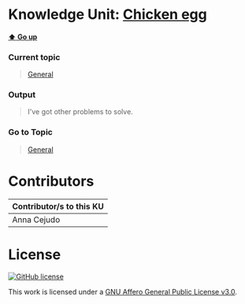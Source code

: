 # Knowledge Unit: [Chicken egg](../../knowledge_units/general/chicken-egg.md)

#### [:arrow_up: Go up](../../topics/general.md)
### Current topic
> [General](../../topics/general.md)
### Output
> I&#039;ve got other problems to solve.
### Go to Topic
> [General](../../topics/general.md)


# Contributors

| Contributor/s to this KU |
| - | 
| Anna Cejudo |

# License
[![GitHub license](https://img.shields.io/github/license/inbrainz/cerebro)](https://github.com/inbrainz/cerebro/blob/master/LICENSE)

This work is licensed under a [GNU Affero General Public License v3.0](https://www.gnu.org/licenses/agpl-3.0.txt).